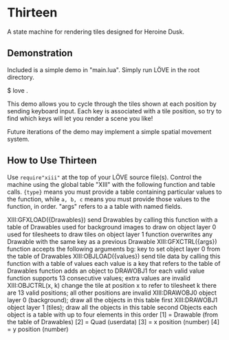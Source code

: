Thirteen
========

A state machine for rendering tiles designed for Heroine Dusk.

Demonstration
-------------

Included is a simple demo in "main.lua". Simply run LÖVE in the root
directory.

  $ love .

This demo allows you to cycle through the tiles shown at each position
by sending keyboard input. Each key is associated with a tile position,
so try to find which keys will let you render a scene you like!

Future iterations of the demo may implement a simple spatial movement
system.

How to Use Thirteen
-------------------

Use `require"xiii"` at the top of your LÖVE source file(s). Control the
machine using the global table "XIII" with the following function and
table calls. `{type}` means you must provide a table containing
particular values to the function, while `a, b, c` means you must
provide those values to the function, in order. "args" refers to a
a table with named fields.

XIII:GFXLOAD({Drawables})
  send Drawables by calling this function with a table of Drawables
  used for background images to draw on object layer 0
  used for tilesheets to draw tiles on object layer 1
  function overwrites any Drawable with the same key as a previous Drawable
XIII:GFXCTRL({args})
  function accepts the following arguments
  bg: key to set object layer 0 from the table of Drawables
XIII:OBJLOAD({values})
  send tile data by calling this function with a table of values
  each value is a key that refers to the table of Drawables
  function adds an object to DRAWOBJ1 for each valid value
  function supports 13 consecutive values; extra values are invalid
XIII:OBJCTRL(x, k)
  change the tile at position x to refer to tilesheet k
  there are 13 valid positions; all other positions are invalid
XIII:DRAWOBJ0
  object layer 0 (background); draw all the objects in this table first
XIII:DRAWOBJ1
  object layer 1 (tiles); draw all the objects in this table second
Objects
  each object is a table with up to four elements in this order
  [1] = Drawable (from the table of Drawables)
  [2] = Quad (userdata)
  [3] = x position (number)
  [4] = y position (number)
